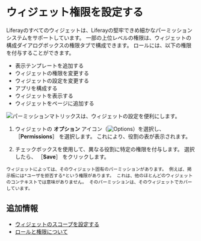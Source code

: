 # ウィジェット権限を設定する

Liferayのすべてのウィジェットは、Liferayの堅牢できめ細かなパーミッションシステムをサポートしています。 一部の上位レベルの権限は、ウィジェットの構成ダイアログボックスの権限タブで構成できます。 ロールには、以下の権限を付与することができます。

- 表示テンプレートを追加する
- ウィジェットの権限を変更する
- ウィジェットの設定を変更する
- アプリを構成する
- ウィジェットを表示する
- ウィジェットをページに追加する

![パーミッションマトリックスは、ウィジェットの設定を便利にします。](./setting-widget-permissions/images/01.png)

1. ウィジェットの **オプション** アイコン（![Options](../../../../images/icon-app-options.png)）を選択し、 ［**Permissions**］ を選択します。 これにより、役割の表が表示されます。

1. チェックボックスを使用して、異なる役割に特定の権限を付与します。 選択したら、 ［**Save**］ をクリックします。

```{note}
ウィジェットによっては、そのウィジェット固有のパーミッションがあります。 例えば、掲示板には*ユーザを拒否する*という権限があります。 これは、他のほとんどのウィジェットのコンテキストでは意味がありません。 そのパーミッションは、そのウィジェットでカバーしています。
```

## 追加情報

- [ウィジェットのスコープを設定する](./setting-widget-scopes.md)
- [ロールと権限について](../../../../users-and-permissions/roles-and-permissions/understanding-roles-and-permissions.md)
